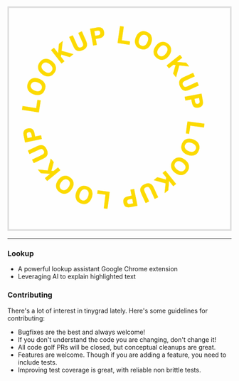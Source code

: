 
<p align="center">
  <img src="https://raw.githubusercontent.com/kevbuh/lookup/main/logo_yellow_circle.png">
</p>

--------------------------------------------------------------------

### Lookup

* A powerful lookup assistant Google Chrome extension 
* Leveraging AI to explain highlighted text

### Contributing

There's a lot of interest in tinygrad lately. Here's some guidelines for contributing:

* Bugfixes are the best and always welcome!
* If you don't understand the code you are changing, don't change it!
* All code golf PRs will be closed, but conceptual cleanups are great.
* Features are welcome. Though if you are adding a feature, you need to include tests.
* Improving test coverage is great, with reliable non brittle tests.
